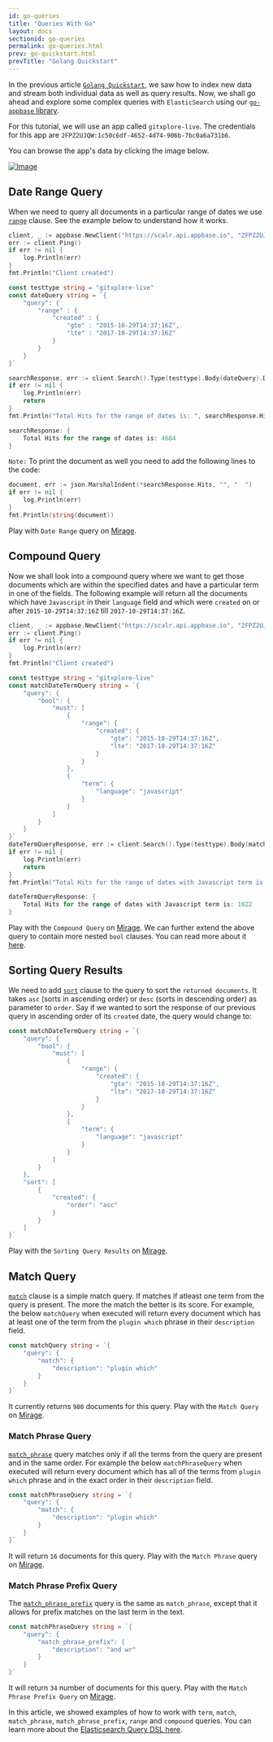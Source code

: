 ```yaml
---
id: go-queries
title: "Queries With Go"
layout: docs
sectionid: go-queries
permalink: go-queries.html
prev: go-quickstart.html
prevTitle: "Golang Quickstart"
---
```


In the previous article [`Golang Quickstart`](/go-quickstart.html), we saw how to index new data and stream both individual data as well as query results. Now, we shall go ahead and explore some complex queries with `ElasticSearch` using our [`go-appbase` library](https://godoc.org/github.com/appbaseio/go-appbase/).

For this tutorial, we will use an app called `gitxplore-live`. The credentials for this app are `2FPZ2UJQW:1c50c6df-4652-4d74-906b-7bc0a6a731b6`.

You can browse the app's data by clicking the image below.

[![Image](https://i.imgur.com/Pvh2btF.png)](https://appbaseio.github.io/dejavu/live/#?input_state=XQAAAAKvAQAAAAAAAAA9iIqnY-B2BnTZGEQz6wkFsXzANcEiOj1t75YJPmGw7xeXjnOyOKwcTIJQljSmiDlmnS0idduXRCWx36R0WY9_Vp2OeiWvs5xdlMjiRDDupmmjgc5kXonz8uq6m2RqZAJEc_g63epaXm2VZJ6P017RqXwhNW50YP02uGPJzw_wlnNHejyw3A55t32cUtVwYDVOtKa99NwNlFHAdl3uj_6iHw3B-0vHqDKRryA5CsywM3FCsu23ODTNzechJe-gmxprZA9mVWAEtVsHlY2xwiEtAoUv2y01q-PbwwQRWgvPawZOg_2FMxpSdtTlo3pM6GtNC58SfDg-9XlSibEGCXddBtwfsFtLe__m9Bxxb4Ko1ga01UaH5Ww5n5_KJWXsgh17HlNH_vawxqo)

## Date Range Query

When we need to query all documents in a particular range of dates we use [`range`](https://www.elastic.co/guide/en/elasticsearch/reference/5.6/query-dsl-range-query.html) clause. See the example below to understand how it works.

```go
client, _ := appbase.NewClient("https://scalr.api.appbase.io", "2FPZ2UJQW", "1c50c6df-4652-4d74-906b-7bc0a6a731b6", "gitxplore-live")
err := client.Ping()
if err != nil {
	log.Println(err)
}
fmt.Println("Client created")

const testtype string = "gitxplore-live"
const dateQuery string = `{
	"query": {
		"range" : {
			"created" : {
				"gte" : "2015-10-29T14:37:16Z",
				"lte" : "2017-10-29T14:37:16Z"
			}
		}
	}
}`

searchResponse, err := client.Search().Type(testtype).Body(dateQuery).Do()
if err != nil {
	log.Println(err)
	return
}
fmt.Println("Total Hits for the range of dates is: ", searchResponse.Hits.TotalHits)
```
```go
searchResponse: {
	Total Hits for the range of dates is: 4684
}
```
``Note:`` To print the document as well you need to add the following lines to the code:
```go
document, err := json.MarshalIndent(*searchResponse.Hits, "", "  ")
if err != nil {
	log.Println(err)
}
fmt.Println(string(document))
```
Play with `Date Range` query on [Mirage](https://appbaseio.github.io/mirage/#?input_state=XQAAAAKjDAAAAAAAAAA9iIhnNAWbsswtYjeQNZkpzQK4_mOzUeDpWmFX40My38I2h2kWQlEdacvCMz6CtrX2pl2yy1LFtI8PefTkjddNtb1d4yacMv2ni8qYGp6yBtb_-oP0y6NadalvEMEYzWi_LqQ9mRe7P0mnWEZnms4MVU1rDLGSaeM2Mz8PnBpHlB8ozXiqBjd1HlXOyeHMn5YveDpjt6BIMyLyGa2t8hZgMVZjYLCqQfjpLtkwgaEOmm2R1JmcWDyJyLna4GMxMs4r-IB62CWjJDzP0z4x-RfvS62oJTV_QWTdNhkUbqBUiFBhVVl7-ayTdtv0yCAHx1AgpRTttjFd4ziRvtuIUg-5cVTilejvGrcHV_zB-iUoIEyNw5oEixmlR__80-CEG1Fja4GkFx9ETbv2QdsGGn22U9T2_1kfEf9XhFy5c0H1qTaIr137ek9KgLguG4emUkj6MnknmSprSHbURPySNcuAKnaYYjePFPTTSIHxQDAQ7RdlJzujWuYAacOdO4OjlQdU96tb-FK2nQzFB0mP1kyhhejGrLO6YEQBgMNIDPYDYVK3XPImr1le4xw97v7k54s2XRwUVLDUrBBsR_6sfGPc5w6PWXcU0xCCQE6xc8k-0PlcVhoiKKE5NcR7Io9ysbZiHDQ4ZEgs8W44LlW2I0TToEfTCsd7SMVL661-3NGlbXia_vfdkHdIaO43IUQhItj4fYSdCnQrxiNNQbrGfbbYR_JvBxpwbGZhDHB_seCPImnEsJmlQkXq4iTbcu-MZKKdfNNg6r4tvUKDOlwIZk2aLJdfQFsuds-00lw6YiLFFgqtIm9Cqt-7iwYP_7opRD_LupUmvGOqygxSWXZTHZTDM8pQkx2lUYsCZ24Hxv9nFfbzexACj_JwPx9v2BbSHdnRQPUBEEp2WuTVHV7-PzYcr_DYEvXUb0f7YgadA34jGq1ToVfziz55WegG91abrNie8ba-Tt_a3zjW4ZzFOLOjdQx0QxY4IZk5FV__9PC9Ng).

## Compound Query

Now we shall look into a compound query where we want to get those documents which are within the specified dates and have a particular term in one of the fields. The following example will return all the documents which have `Javascript` in their `language` field and which were `created` on or after `2015-10-29T14:37:16Z` till `2017-10-29T14:37:16Z`.

```go
client, _ := appbase.NewClient("https://scalr.api.appbase.io", "2FPZ2UJQW", "1c50c6df-4652-4d74-906b-7bc0a6a731b6", "gitxplore-live")
err := client.Ping()
if err != nil {
	log.Println(err)
}
fmt.Println("Client created")

const testtype string = "gitxplore-live"
const matchDateTermQuery string = `{
	"query": {
		"bool": {
			"must": [
				{
					"range": {
						"created": {
							"gte": "2015-10-29T14:37:16Z",
							"lte": "2017-10-29T14:37:16Z"
						}
					}
				},
				{
					"term": {
						"language": "javascript"
					}
				}
			]
		}
	}
}`
dateTermQueryResponse, err := client.Search().Type(testtype).Body(matchDateTermQuery).Do()
if err != nil {
	log.Println(err)
	return
}
fmt.Println("Total Hits for the range of dates with Javascript term is: ", dateTermQueryResponse.Hits.TotalHits)
```
```go
dateTermQueryResponse: {
	Total Hits for the range of dates with Javascript term is: 1022
}
```
Play with the `Compound Query` on [Mirage](https://appbaseio.github.io/mirage/#?input_state=XQAAAAKjDQAAAAAAAAA9iIhnNAWbsswtYjeQNZkpzQK4_mOzUeDpWmFX40My38I2h2kWQlEdacvCMz6CtrX2pl2yy1LFtI8PefTkjddNtb1d4yacMv2ni8qYGp6yBtb_-oP0y6NadalvEMEYzWi_LqQ9mRe7P0mnWEZnms4MVU1rDLGSaeM2Mz8PnBpHlB8ozXiqBjd1HlXOyeHMn5YveDpjt6BIMyLyGa2t8hZgMVZjYLCqQfjpLtkwgaEOmm2R1JmcWDyJyLna4GMxMs4r-IB62CWjJFpLSDvyu_mM_MRP6uJO6YtZ1uAe6otWHfaTGdC0cxa9cI8wzgGM5DGHwlCi6yWsTDaMALy_ouzQPdvMlfC0R33CUIu4Srx5Y_RTVjfq7sgdA1pmIhH1TlbmHWFbS7Y2cSdo73pq__lkqlolbbhPZkrg5VGkcVMRnSPlXnl0R0DVyRCtRNmIufdi0SCVGdQ7UTeFQu4Mu55hvYDBx9bQDnmn65slHhyYDYPONMMTj1Zv2fSSFBPLzyjMewBW_D80IYf62i3y40sVIyl4XT8tvYfju_xNyYIzxs_CP14Tyk9Z5Uzmo2oBOkX1G2mJf_2zq2vhSPiEg5QxXeuAlBIyh7xvA2vDEhdj5jKk-c7R8YzS2u-T5zcbMi-eprfIDSqrxH-8Ut8eOMW_ADsC-VpgzMwEYDuk46L4q7SrQOwI1gkHMGUpX1qTidBjy-AxynwKD-9hDVx770vjaB5A03AoAe1DLq6lpXYtc2gZsXIXRtQJ8Wof4hvioPtuU9513JCxA-i1vLkDU7X_3H9xWUxz-y-PgqXpVb9ojze1BVplnUzZhYZKEUbQOcRNPF4oU3zBJcoRJDaONGkAmsB86bNtMiUQ9mshgjI-0aHBCu4k1zLGlLaFr0NA1l8mAlIldUZsTQp6OoBfDb7VH2mIAfcDWCacI2LpvFQyiUjtxNb5o2ZtbtN__pg0Dn013s1_aCXnYT77vE16-00EyWKlAPYAt8lDmEjStGj0kTBB6XPlZfn7Wy3eL6qFcrEyKz8KFbqe4sW6_Gr-1XNTmFnMz_88lnAA).
We can further extend the above query to contain more nested `bool` clauses. You can read more about it [here](https://www.elastic.co/guide/en/elasticsearch/reference/5.6/query-dsl-bool-query.html).

## Sorting Query Results

We need to add [`sort`](https://www.elastic.co/guide/en/elasticsearch/reference/5.6/search-request-sort.html) clause to the query to sort the `returned documents`. It takes `asc` (sorts in ascending order) or `desc` (sorts in descending order) as parameter to `order`. Say if we wanted to sort the response of our previous query in ascending order of its `created` date, the query would change to:

```go
const matchDateTermQuery string = `{
	"query": {
		"bool": {
			"must": [
				{
					"range": {
						"created": {
							"gte": "2015-10-29T14:37:16Z",
							"lte": "2017-10-29T14:37:16Z"
						}
					}
				},
				{
					"term": {
						"language": "javascript"
					}
				}
			]
		}
	},
	"sort": [
		{
			"created": {
				"order": "asc"
			}
		}
	]
}`
```
Play with the `Sorting Query Results` on [Mirage](https://appbaseio.github.io/mirage/#?input_state=XQAAAAIUDgAAAAAAAAA9iIhnNAWbsswtYjeQNZkpzQK4_mOzUeDpWmFX40My38I2h2kWQlEdacvCMz6CtrX2pl2yy1LFtI8PefTkjddNtb1d4yacMv2ni8qYGp6yBtb_-oP0y6NadalvEMEYzWi_LqQ9mRe7P0mnWEZnms4MVU1rDLGSaeM2Mz8PnBpHlB8ozXiqBjd1HlXOyeHMn5YveDpjt6BIMyLyGa2t8hZgMVZjYLCqQfjpLtkwgaEOmm2R1JmcWDyJyLna4GMxMs4r-IB62CWjJFpLSDvyu_mM_MRP6uJO6YtZ1uAe6otWHfaTGdC0cxa9cI8wzgGM5DGHwlCi6yWsTDaMALy_ouzQPdvMlfC0R33CUIu4Srx5Y_RTVjfq7sgdA1pmIhH1TlbmHWFbS7Y2cSdo73pq__lkqlolbbhPZkrg5VGkcVMRnSPlXnl0R0DVyRCtRNmIufdi0SCVGdQ7UTeFQu4Mu55hvYDBx9bQDnmn65slHhyYDYPONMMTj1Zv2fSSFBPLzyjMewBW_D80IYf62i3y40sVIyl4XT8tvYfju_xNyYIzxs_CP14Tyk9Z5Uzmo2oBOkX1G2mJf_2zq2vhSPiEg5QxXeuAlBIyh7xvA2vDEhdj5jKk-c7R8YzS2u-T5zcbMi-eprfIDSqrxH-8Ut8eOMW_ADsC-VpgzMwEYDuk46L4q7SrQOwI1gkHMGUpX1qTidBjy-AxynwKD-9hDVx770vjaB5A03AoAe1DLq6lpXYtc2gZsXIXRtQJ8Wof4hvioPtuU9513JCxA-i1vLkDU7X_3H9xWUxz-y-PgqXpVb9ojze1BVplnUzZhYZKEUbQOcRNPF4oU3zBJcoRJDaONGkAmsB86bNtMiUQ9mshgjI-0aHBCu4k1zLGlLaFr0NA1l8mAlIldUZsTQp6OoBfDb7VH2mIAfcDWCacI2LpvFQyiUjtxNb5o2ZtbtN__pg0Dn01_c3h1mLOI81tetiuh8jXJbKfs-YktndNkYW3sse3idUuwAb_GiXVzPAOUyL2P0Hw5AW1USvc-jrjXpaSDvYT2FJL0KRZj5bxnz1Fw-wssO8dcdjBZUpsVW1noovQBBtB4I1a-zOtyuYoxdTmc4cXDq_8cl96).

## Match Query

[`match`](https://www.elastic.co/guide/en/elasticsearch/reference/5.6/query-dsl-match-query.html#query-dsl-match-query) clause is a simple match query. If matches if atleast one term from the query is present. The more the match the better is its score. For example, the below `matchQuery` when executed will return every document which has at least one of the term from the `plugin which` phrase in their `description` field.

```go
const matchQuery string = `{
	"query": {
		"match": {
			"description": "plugin which"
		}
	}
}`
```
It currently returns `980` documents for this query.
Play with the `Match Query` on [Mirage](https://appbaseio.github.io/mirage/#?input_state=XQAAAAJCDAAAAAAAAAA9iIhnNAWbsswtYjeQNZkpzQK4_mOzUeDpWmFX40My38I2h2kWQlEdacvCMz6CtrX2pl2yy1LFtI8PefTkjddNtb1d4yacMv2ni8qYGp6yBtb_-oP0y6NadalvEMEYzWi_LqQ9mRe7P0mnWEZnms4MVU1rDLGSaeM2Mz8PnBpHlB8ozXiqBjd1HlXOyeHMn5YveDpjt6BIMyLyGa2t8hZgMVZjYLCqQfjpLtkwgaEOmm2R1JmcWDyJyLna4GMxMs4r-IB62CWjJFpLSDvyu_mM_MRP6uJO6YtZ1uAe6otWHfaTGdC0cxa_xsuZSsaLNpDXeiG-sabfHGofyPzN4CQFey5kqLVoxtipdBv33cZVkzZf4twuvl7RLMIfabJ4R8PrE3_Z4Ha_i4OI4voih854V3oXAZTRrNXvAOd4nGcBhbA5hsu6Y26qfBWWLY-YOah1lhtmjSpgrImPBaONMNWHZdeASE0iRsxPcExtdQ5I_77IDD-DkClmdMVu7P5H3lmsrPVXARFokIjoD3FpmTupHqWmeCsjohjtlG-bAZxVfmJXQ4LPLh8iE_IWUVwfi0XyYGIIgPjnmHwAJ-FZvO8pwXlZVmcM7ITUcjUZhceV5FYIxuRkERT5efSDx331X8o9aO4BmdDn0-IVcWs60qSUn6ZOnoeMAPRBO9oalADxIPPgFBz87BvpDrUah43Bvx5Z76ps8xOrXnFH7CM3v-wKvBRcaXMX6HeUZjhlBXu_jZcEa6Htc_GDEEcBPcpYz0vZKRXd6DhEPg42sZ-Rovw7VdU0n3ZtyQCVxZY8qCTg718tQG56hTxrHLuErFpKu4vrC4QLy3FpWxHxrx5waotKrlI7_XPoWv3vMwf79mlSlryS8y7mT22vHr9hPplTkmq2F-IVfh9vXccVUKlE49BJzEbzgWT2MLboXtIDn3JAioFw9duR4o7-6V-c).

### Match Phrase Query

[`match_phrase`](https://www.elastic.co/guide/en/elasticsearch/reference/5.6/query-dsl-match-query-phrase.html#query-dsl-match-query-phrase) query matches only if all the terms from the query are present and in the same order. For example the below `matchPhraseQuery` when executed will return every document which has all of the terms from `plugin which` phrase and in the exact order in their `description` field.

```go
const matchPhraseQuery string = `{
	"query": {
		"match": {
			"description": "plugin which"
		}
	}
}`
```

It will return `16` documents for this query.
Play with the `Match Phrase` query on [Mirage](https://appbaseio.github.io/mirage/#?input_state=XQAAAAJXDAAAAAAAAAA9iIhnNAWbsswtYjeQNZkpzQK4_mOzUeDpWmFX40My38I2h2kWQlEdacvCMz6CtrX2pl2yy1LFtI8PefTkjddNtb1d4yacMv2ni8qYGp6yBtb_-oP0y6NadalvEMEYzWi_LqQ9mRe7P0mnWEZnms4MVU1rDLGSaeM2Mz8PnBpHlB8ozXiqBjd1HlXOyeHMn5YveDpjt6BIMyLyGa2t8hZgMVZjYLCqQfjpLtkwgaEOmm2R1JmcWDyJyLna4GMxMs4r-IB62CWjJFpLSDvyu_mM_MRP6uJO6YtZ1uAe6otWHfaTGdC0cxa_xsuZSsaLNpDXeiG-sabfHGofyPzN4CQFey5kqLVoxtjeFOBS1wgtRH20v8dO_fVXoyNW-gxcFmjOgeumWMW4kglNoWUm6DtUiOQZ1ZSNdiexjDTLyEtz0U0rD42p75o0PtSgG6vBnbYOqLn1Vk2OtRN5KKEP64-bw8BjOHpDlk_6GB-mq8BqMu9Fg9J2tYG_TnBjjgAbO7LOo8sGEY1hNwKerdwVx4xJGx1UdRthU3lagSGLkJ1BLiMbvGJ0XRY8w-G_g6qG-EBB8PhuDg3R5MExspV4oy9ipK6YOI9pJ7Qh-cBPv5ivZK33xqVbDfq5Kb97NLo4X_x3EusAH0HRbai2d1fa1n6l8oA3JDZhpy7liphWYhianp6v3urs1la2T6pVrebK4koP2H8vun4ck-VXALIWm9-sEPh4yLP13WcuDsmif9f_8tSLoPnuJvH-zcBktLAudN3npDBJyQAZ24-PMj-ub6MnjYOGmpqFdj2Ub5c6d9FDs7Vr_SUErMHvXA0DCJiI4MQRScxvX5S_IX_9CrVVroR_MZX3gyKyxLlkuzRjBt1P343LV6PXGRUhWQ_u2WdM4jkRyVZyA1Lk7Vq9KqmIBqaUV7KccWHQ6IJyK-EGUK5zVmApgT8WI-HHKSGbGJ__9j1qxg).

### Match Phrase Prefix Query

The [`match_phrase_prefix`](https://www.elastic.co/guide/en/elasticsearch/reference/5.6/query-dsl-match-query-phrase-prefix.html#query-dsl-match-query-phrase-prefix) query is the same as `match_phrase`, except that it allows for prefix matches on the last term in the text.

```go
const matchPhraseQuery string = `{
	"query": {
		"match_phrase_prefix": {
			"description": "and wr"
		}
	}
}`
```

It will return `34` number of documents for this query.
Play with the `Match Phrase Prefix Query` on [Mirage](https://appbaseio.github.io/mirage/#?input_state=XQAAAAJ0DAAAAAAAAAA9iIhnNAWbsswtYjeQNZkpzQK4_mOzUeDpWmFX40My38I2h2kWQlEdacvCMz6CtrX2pl2yy1LFtI8PefTkjddNtb1d4yacMv2ni8qYGp6yBtb_-oP0y6NadalvEMEYzWi_LqQ9mRe7P0mnWEZnms4MVU1rDLGSaeM2Mz8PnBpHlB8ozXiqBjd1HlXOyeHMn5YveDpjt6BIMyLyGa2t8hZgMVZjYLCqQfjpLtkwgaEOmm2R1JmcWDyJyLna4GMxMs4r-IB62CWjJFpLSDvyu_mM_MRP6uJO6YtZ1uAe6otWHfaTGdC0cxa_xsuZSsaLNpDXeiG-sabfHGofyPzN4CQFey5kqLVoxtjiUWsuOyxZujQoHYJp27YL_J3-K3PDEm78TGLIbspUsliRHA10weYS2BFSn7RnHigWnPoi7y49tk09MUzI_3pLAM-ykhu_ZLRJQ5qUZarzjC-pZVeW1Kcyfgr5UihbKq5--pm2WB-Pu4quy4qf9cYqxUAKdiTEGDuSs-S44iOzy08p7T2DszuM_loqkRDWFcf4xCZ-U10wyDDA2yCpNBQV12L-NeBFaVBx5aD2omvJJSackVZ-UqoivC_Rppuqongd-dNBF2SzmywAtGmGl12awbDvAXdEGGuxZdpiHbdM4IgtWM2qGjbH68QJBJDCjNzNq7egwzah9YK4f9EX7HK6_Di3rehkolys7w_7skPy1sGfKQzLT_9ttGOHSU16We9HBGD7k2Aa7T6u23Au0SupCXHY4MnjkhZtMhTXOdEjKha6t_EvYtKJ4tsBlRkj7uB5lfDNrdO9Xn2qyxWMlQ0nm1B1VW74Aau-r0H47kfRkvWNRDVU5tcRWJLj11Y9yKAZn6rHUvUFe1Fw-ZI0kbborzxvZEVCBX-RqI22sql-gBBN9c_xe93-Tt1jC6HPFVZeEqW3xcO9Simh2UKWFbS4VbXtPqPtnQz_0TQuBY8JUvlF5S_UQf7A2zg).

In this article, we showed examples of how to work with `term`, `match`, `match_phrase`, `match_phrase_prefix`, `range` and `compound` queries. You can learn more about the [Elasticsearch Query DSL here](https://www.elastic.co/guide/en/elasticsearch/reference/5.6/query-dsl.html).
